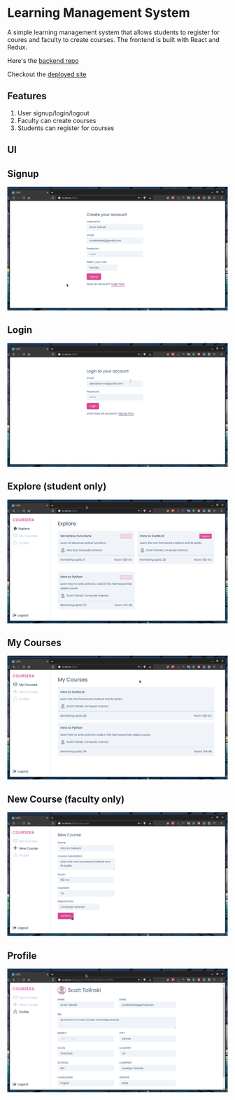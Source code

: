 # Learning Management System

A simple learning management system that allows students to register for coures and faculty to create courses. The frontend is built with React and Redux.

Here's the [backend repo](https://github.com/manikandanraji/lms-backend)

Checkout the [deployed site](https://gallant-morse-3bdff0.netlify.app/)

## Features

1. User signup/login/logout
2. Faculty can create courses
3. Students can register for courses

## UI

## Signup

![Signup](screenshots/signup.png)

## Login

![Login](screenshots/login.png)

## Explore (student only)

![Explore](screenshots/explore.png)

## My Courses

![My Courses](screenshots/my_courses.png)

## New Course (faculty only)

![New Course](screenshots/new_course.png)

## Profile

![Profile](screenshots/profile.png)
